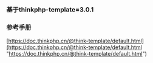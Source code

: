 ### 基于thinkphp-template=3.0.1
### 参考手册
[https://doc.thinkphp.cn/@think-template/default.html](https://doc.thinkphp.cn/@think-template/default.html "https://doc.thinkphp.cn/@think-template/default.html")
